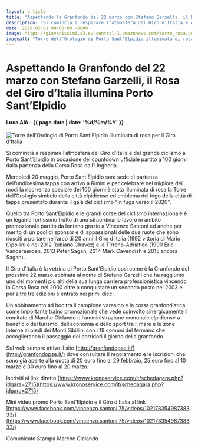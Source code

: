 ```yaml
---
layout: article
title: "Aspettando la Granfondo del 22 marzo con Stefano Garzelli, il Rosa del Giro d’Italia illumina Porto Sant’Elpidio"
description: "Si comincia a respirare l’atmosfera del Giro d’Italia e del grande ciclismo a Porto Sant’Elpidio in occasione del countdown ufficiale partito a 100 giorni dalla partenza della Corsa Rosa dall’Ungheria."
date: 2020-02-01 00:00:00 -0000
image: https://giovanissimi.s3.eu-central-1.amazonaws.com/torre_rosa.png
imagealt: "Torre dell'Orologio di Porto Sant'Elpidio illuminata di rosa per il Giro d'Italia"
---
```


# Aspettando la Granfondo del 22 marzo con Stefano Garzelli, il Rosa del Giro d’Italia illumina Porto Sant’Elpidio

#### Luca Alò - {{ page.date | date: '%d/%m/%Y' }}

![Torre dell'Orologio di Porto Sant'Elpidio illuminata di rosa per il Giro d'Italia](https://giovanissimi.s3.eu-central-1.amazonaws.com/torre_rosa.png)

Si comincia a respirare l’atmosfera del Giro d’Italia e del grande ciclismo a Porto Sant’Elpidio in occasione del countdown ufficiale partito a 100 giorni dalla partenza della Corsa Rosa dall’Ungheria.

Mercoledì 20 maggio, Porto Sant’Elpidio sarà sede di partenza dell’undicesima tappa con arrivo a Rimini e per celebrare nel migliore dei modi la ricorrenza speciale dei 100 giorni è stata illuminata di rosa la Torre dell’Orologio simbolo della città elpidiense ed emblema del logo della città di tappa presentato durante il galà del ciclismo "In fuga verso il 2020".

Quello tra Porto Sant’Elpidio e le grandi corse del ciclismo internazionale è un legame fortissimo frutto di uno straordinario lavoro in ambito promozionale partito da lontano grazie a Vincenzo Santoni ed anche per merito di un pool di sponsor e di appassionati delle due ruote che sono riusciti a portare nell’arco di 20 anni il Giro d’Italia (1992 vittoria di Mario Cipollini e nel 2012 Rubiano Chavez) e la Tirreno-Adriatico (1990 Eric Vanderaerden, 2013 Peter Sagan, 2014 Mark Cavendish e 2015 ancora Sagan).

Il Giro d’Italia è la vetrina di Porto Sant’Elpidio così come è la Granfondo del prossimo 22 marzo abbinata al nome di Stefano Garzelli che ha raggiunto uno dei momenti più alti della sua lunga carriera professionistica vincendo la Corsa Rosa nel 2000 oltre a conquistare un secondo posto nel 2003 e per altre tre edizioni è entrato nei primi dieci.

Un abbinamento ad hoc tra il campione varesino e la corsa granfondistica come importante traino promozionale che vede coinvolto sinergicamente il comitato di Marche Ciclando e l’amministrazione comunale elpidiense a beneficio del turismo, dell’economia e dello sport tra il mare e le zone interne ai piedi dei Monti Sibillini con i 19 comuni del fermano che accoglieranno il passaggio dei corridori il giorno della granfondo.

Sul web sempre attivo il sito [http://granfondopse.it/](http://granfondopse.it/) dove consultare il regolamento e le iscrizioni che sono già aperte alla quota di 20 euro fino al 29 febbraio, 25 euro fino al 10 marzo e 30 euro fino al 20 marzo.

Iscriviti al link diretto [https://www.kronoservice.com/it/schedagara.php?idgara=2715](https://www.kronoservice.com/it/schedagara.php?idgara=2715)

Mini video promo Porto Sant’Elpidio e il Giro d’Italia al link [https://www.facebook.com/vincenzo.santoni.75/videos/10217835498738333/](https://www.facebook.com/vincenzo.santoni.75/videos/10217835498738333/)



Comunicato Stampa Marche Ciclando
